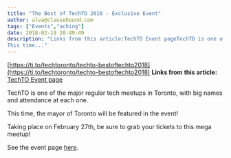 ```yaml
---
title: "The Best of TechTO 2018 - Exclusive Event"
author: alva@clausehound.com
tags: ["Events","aching"]
date: 2018-02-19 20:49:49
description: "Links from this article:TechTO Event pageTechTO is one of the major regular tech meetups in Toronto, with big names and attendance at each one.
This time..."
---
```


[https://ti.to/techtoronto/techto-bestoftechto2018](https://ti.to/techtoronto/techto-bestoftechto2018)
**Links from this article:**
[TechTO Event page](https://ti.to/techtoronto/techto-bestoftechto2018)

TechTO is one of the major regular tech meetups in Toronto, with big names and attendance at each one.

This time, the mayor of Toronto will be featured in the event!

Taking place on February 27th, be sure to grab your tickets to this mega meetup!

See the event page [here](https://ti.to/techtoronto/techto-bestoftechto2018).